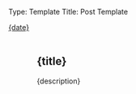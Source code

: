 Type: Template
Title: Post Template

<style>
    .post-image-th {
    float: left;
    height: 2em;
    width: 2em;
    background-image: url('{image}');
    background-size: cover;
    background-position: top center;
    margin-right: 2em;
    margin-bottom: 2em;
    border: 1px solid var(--text);
}
</style>

<div class="post-info">
    <i class="fa-solid fa-clock"></i> <a href="{permalink}">{date}</a>
</div>
<br>
<article>
        <div class="post-image-th">
    </div>
    <div class="post-title">
    <h1 class="large">{title}</h1>
    </div>
<p>{description}</p>
<br>
</article>
</div>
</div>
		